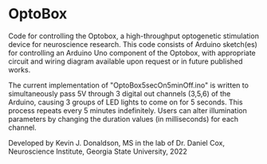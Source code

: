 # OptoBox
Code for controlling the Optobox, a high-throughput optogenetic stimulation device for neuroscience research. This code consists of Arduino sketch(es) for controlling an Arduino Uno component of the Optobox, with appropriate circuit and wiring diagram available upon request or in future published works.

The current implementation of "OptoBox5secOn5minOff.ino" is written to simultaneously pass 5V through 3 digital out channels (3,5,6) of the Arduino, causing 3 groups of LED lights to come on for 5 seconds. This process repeats every 5 minutes indefinitely. Users can alter illumination parameters by changing the duration values (in milliseconds) for each channel.

Developed by Kevin J. Donaldson, MS in the lab of Dr. Daniel Cox, Neuroscience Institute, Georgia State University, 2022
